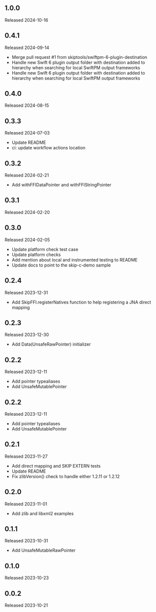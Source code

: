## 1.0.0

Released 2024-10-16


## 0.4.1

Released 2024-09-14

  - Merge pull request #1 from skiptools/swiftpm-6-plugin-destination
  - Handle new Swift 6 plugin output folder with destination added to hierarchy when searching for local SwiftPM output frameworks
  - Handle new Swift 6 plugin output folder with destination added to hierarchy when searching for local SwiftPM output frameworks

## 0.4.0

Released 2024-08-15


## 0.3.3

Released 2024-07-03

  - Update README
  - ci: update workflow actions location

## 0.3.2

Released 2024-02-21

  - Add withFFIDataPointer and withFFIStringPointer

## 0.3.1

Released 2024-02-20


## 0.3.0

Released 2024-02-05

  - Update platform check test case
  - Update platform checks
  - Add mention about local and instrumented testing to README
  - Update docs to point to the skip-c-demo sample

## 0.2.4

Released 2023-12-31

  - Add SkipFFI.registerNatives function to help registering a JNA direct mapping

## 0.2.3

Released 2023-12-30

  - Add Data(UnsafeRawPointer) initializer

## 0.2.2

Released 2023-12-11

  - Add pointer typealiases
  - Add UnsafeMutablePointer

## 0.2.2

Released 2023-12-11

  - Add pointer typealiases
  - Add UnsafeMutablePointer

## 0.2.1

Released 2023-11-27

  - Add direct mapping and SKIP EXTERN tests
  - Update README
  - Fix zlibVersion() check to handle either 1.2.11 or 1.2.12

## 0.2.0

Released 2023-11-01

  - Add zlib and libxml2 examples

## 0.1.1

Released 2023-10-31

  - Add UnsafeMutableRawPointer

## 0.1.0

Released 2023-10-23


## 0.0.2

Released 2023-10-21


